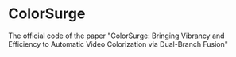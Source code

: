 # ColorSurge
The official code of the paper "ColorSurge: Bringing Vibrancy and Efficiency to Automatic Video Colorization via Dual-Branch Fusion"
